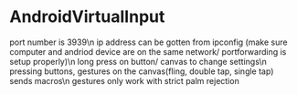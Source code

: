 # AndroidVirtualInput
port number is 3939\n
ip address can be gotten from ipconfig (make sure computer and andriod device are on the same network/ portforwarding is setup properly)\n
long press on button/ canvas to change settings\n
pressing buttons, gestures on the canvas(fling, double tap, single tap) sends macros\n
gestures only work with strict palm rejection
